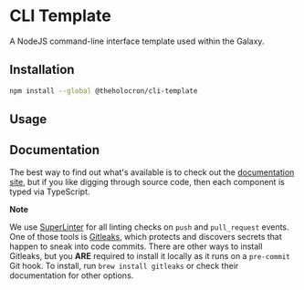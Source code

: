 # CLI Template

A NodeJS command-line interface template used within the Galaxy.

## Installation

```bash
npm install --global @theholocron/cli-template
```

## Usage

<!-- fill out the usage with examples -->

## Documentation

The best way to find out what's available is to check out the [documentation site](https://docs.theholocron.dev/react-template/), but if you like digging through source code, then each component is typed via TypeScript.

**Note**

We use [SuperLinter](https://github.com/super-linter) for all linting checks on `push` and `pull_request` events. One of those tools is [Gitleaks](https://github.com/gitleaks/gitleaks), which protects and discovers secrets that happen to sneak into code commits. There are other ways to install Gitleaks, but you **ARE** required to install it locally as it runs on a `pre-commit` Git hook. To install, run `brew install gitleaks` or check their documentation for other options.
